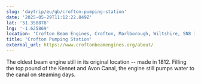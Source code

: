 ```yaml
---
slug: 'daytrip/eu/gb/crofton-pumping-station'
date: '2025-05-29T11:12:22.849Z'
lat: '51.358878'
lng: '-1.625869'
location: 'Crofton Beam Engines, Crofton, Marlborough, Wiltshire, SN8 3DW'
title: 'Crofton Pumping Station'
external_url: https://www.croftonbeamengines.org/about/
---
```

The oldest beam engine still in its original location -- made in 1812. Filling the top pound of the Kennet and Avon Canal, the engine still pumps water to the canal on steaming days.
